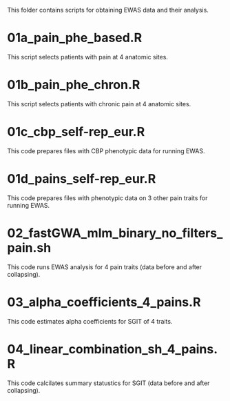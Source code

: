 This folder contains scripts for obtaining EWAS data and their analysis.

# 01a_pain_phe_based.R
This script selects patients with pain at 4 anatomic sites.

# 01b_pain_phe_chron.R
This script selects patients with chronic pain at 4 anatomic sites.

# 01c_cbp_self-rep_eur.R
This code prepares files with CBP phenotypic data for running EWAS.

# 01d_pains_self-rep_eur.R
This code prepares files with phenotypic data on 3 other pain traits for running EWAS.

# 02_fastGWA_mlm_binary_no_filters_pain.sh
This code runs EWAS analysis for 4 pain traits (data before and after collapsing).

# 03_alpha_coefficients_4_pains.R
This code estimates alpha coefficients for SGIT of 4 traits.

# 04_linear_combination_sh_4_pains.R
This code calcilates summary statustics for SGIT (data before and after collapsing). 

